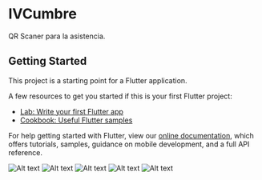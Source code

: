 # IVCumbre

QR Scaner para la asistencia.

## Getting Started

This project is a starting point for a Flutter application.

A few resources to get you started if this is your first Flutter project:

- [Lab: Write your first Flutter app](https://flutter.dev/docs/get-started/codelab)
- [Cookbook: Useful Flutter samples](https://flutter.dev/docs/cookbook)

For help getting started with Flutter, view our
[online documentation](https://flutter.dev/docs), which offers tutorials,
samples, guidance on mobile development, and a full API reference.

![Alt text](images/acceso.jpeg?raw=true "Acceso")
![Alt text](images/home.jpeg?raw=true "Home")
![Alt text](images/scaneo.jpeg?raw=true "SCAN QR")
![Alt text](images/registro.jpeg?raw=true "Registro de asistencia")
![Alt text](images/card.jpeg?raw=true "Carnet de Pase al EVENTO")
